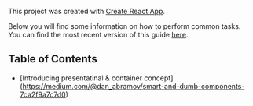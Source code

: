 This project was created with [Create React App](https://github.com/facebookincubator/create-react-app).

Below you will find some information on how to perform common tasks.<br>
You can find the most recent version of this guide [here](https://github.com/facebookincubator/create-react-app/blob/master/packages/react-scripts/template/README.md).

## Table of Contents

- [Introducing presentatinal & container concept] (https://medium.com/@dan_abramov/smart-and-dumb-components-7ca2f9a7c7d0)

